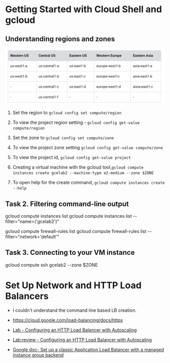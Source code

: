 # Getting Started with Cloud Shell and gcloud

## Understanding regions and zones

![](./region-zone.png)

1. Set the region to `gcloud config set compute/region`
2. To view the project region setting - `gcloud config get-value compute/region`
3. Set the zone to `gcloud config set compute/zone`
4. To view the project zone setting `gcloud config get-value compute/zone`
5. To view the project id, `gcloud config get-value project`

6. Creating a virtual machine with the gcloud tool,`gcloud compute instances create gcelab2 --machine-type e2-medium --zone $ZONE`

7. To open help for the create command, `gcloud compute instances create --help`

## Task 2. Filtering command-line output

gcloud compute instances list
gcloud compute instances list --filter="name=('gcelab2')"

gcloud compute firewall-rules list
gcloud compute firewall-rules list --filter="network='default'"

## Task 3. Connecting to your VM instance

gcloud compute ssh gcelab2 --zone $ZONE

# Set Up Network and HTTP Load Balancers

- I couldn't understand the command line based LB creation.
- https://cloud.google.com/load-balancing/docs/https

- [Lab - Configuring an HTTP Load Balancer with Autoscaling](https://www.cloudskillsboost.google/course_sessions/1596976/labs/314780)
- [Lab:review - Configuring an HTTP Load Balancer with Autoscaling](https://www.youtube.com/watch?v=gjw1eaRn9U0)

- [Google doc- Set up a classic Application Load Balancer with a managed instance group backend](https://cloud.google.com/load-balancing/docs/https/ext-https-lb-simple#gcloud)
